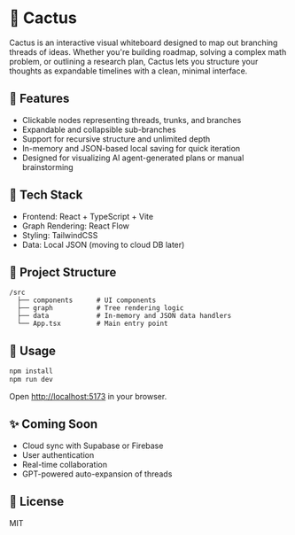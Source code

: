 # 🌵 Cactus

Cactus is an interactive visual whiteboard designed to map out branching threads of ideas. Whether you're building roadmap, solving a complex math problem, or outlining a research plan, Cactus lets you structure your thoughts as expandable timelines with a clean, minimal interface.

## 🚀 Features

* Clickable nodes representing threads, trunks, and branches
* Expandable and collapsible sub-branches
* Support for recursive structure and unlimited depth
* In-memory and JSON-based local saving for quick iteration
* Designed for visualizing AI agent-generated plans or manual brainstorming

## 💠 Tech Stack

* Frontend: React + TypeScript + Vite
* Graph Rendering: React Flow
* Styling: TailwindCSS
* Data: Local JSON (moving to cloud DB later)

## 📂 Project Structure

```
/src
  ├── components      # UI components
  ├── graph           # Tree rendering logic
  ├── data            # In-memory and JSON data handlers
  └── App.tsx         # Main entry point
```

## 🧠 Usage

```bash
npm install
npm run dev
```

Open [http://localhost:5173](http://localhost:5173) in your browser.

## ✨ Coming Soon

* Cloud sync with Supabase or Firebase
* User authentication
* Real-time collaboration
* GPT-powered auto-expansion of threads

## 📄 License

MIT
